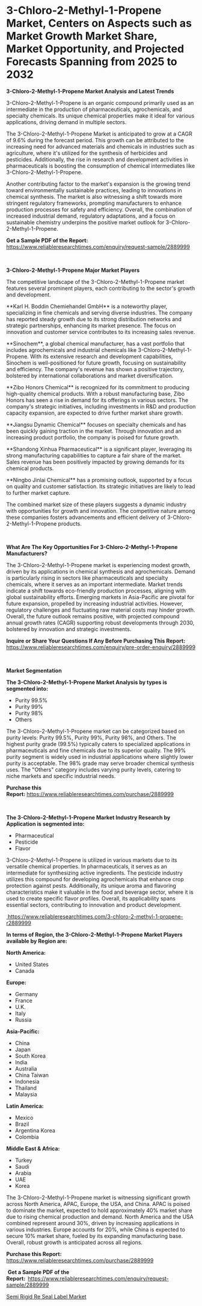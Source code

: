 <p><h1>3-Chloro-2-Methyl-1-Propene Market, Centers on Aspects such as Market Growth Market Share, Market Opportunity, and Projected Forecasts Spanning from 2025 to 2032</h1></p><p><strong>3-Chloro-2-Methyl-1-Propene Market Analysis and Latest Trends</strong></p>
<p><p>3-Chloro-2-Methyl-1-Propene is an organic compound primarily used as an intermediate in the production of pharmaceuticals, agrochemicals, and specialty chemicals. Its unique chemical properties make it ideal for various applications, driving demand in multiple sectors. </p><p>The 3-Chloro-2-Methyl-1-Propene Market is anticipated to grow at a CAGR of 9.6% during the forecast period. This growth can be attributed to the increasing need for advanced materials and chemicals in industries such as agriculture, where it's utilized for the synthesis of herbicides and pesticides. Additionally, the rise in research and development activities in pharmaceuticals is boosting the consumption of chemical intermediates like 3-Chloro-2-Methyl-1-Propene.</p><p>Another contributing factor to the market's expansion is the growing trend toward environmentally sustainable practices, leading to innovations in chemical synthesis. The market is also witnessing a shift towards more stringent regulatory frameworks, prompting manufacturers to enhance production processes for safety and efficiency. Overall, the combination of increased industrial demand, regulatory adaptations, and a focus on sustainable chemistry underpins the positive market outlook for 3-Chloro-2-Methyl-1-Propene.</p></p>
<p><strong>Get a Sample PDF of the Report:&nbsp;</strong> <a href="https://www.reliableresearchtimes.com/enquiry/request-sample/2889999?utm_campaign=2891&utm_medium=2&utm_source=Github&utm_content=ia&utm_term=14032025&utm_id=3-chloro-2-methyl-1-propene">https://www.reliableresearchtimes.com/enquiry/request-sample/2889999</a></p>
<p>&nbsp;</p>
<p><strong>3-Chloro-2-Methyl-1-Propene Major Market Players</strong></p>
<p><p>The competitive landscape of the 3-Chloro-2-Methyl-1-Propene market features several prominent players, each contributing to the sector's growth and development.</p><p>**Karl H. Boddin Chemiehandel GmbH** is a noteworthy player, specializing in fine chemicals and serving diverse industries. The company has reported steady growth due to its strong distribution networks and strategic partnerships, enhancing its market presence. The focus on innovation and customer service contributes to its increasing sales revenue.</p><p>**Sinochem**, a global chemical manufacturer, has a vast portfolio that includes agrochemicals and industrial chemicals like 3-Chloro-2-Methyl-1-Propene. With its extensive research and development capabilities, Sinochem is well-positioned for future growth, focusing on sustainability and efficiency. The company's revenue has shown a positive trajectory, bolstered by international collaborations and market diversification.</p><p>**Zibo Honors Chemical** is recognized for its commitment to producing high-quality chemical products. With a robust manufacturing base, Zibo Honors has seen a rise in demand for its offerings in various sectors. The company's strategic initiatives, including investments in R&D and production capacity expansion, are expected to drive further market share growth.</p><p>**Jiangsu Dynamic Chemical** focuses on specialty chemicals and has been quickly gaining traction in the market. Through innovation and an increasing product portfolio, the company is poised for future growth. </p><p>**Shandong Xinhua Pharmaceutical** is a significant player, leveraging its strong manufacturing capabilities to capture a fair share of the market. Sales revenue has been positively impacted by growing demands for its chemical products.</p><p>**Ningbo Jinlai Chemical** has a promising outlook, supported by a focus on quality and customer satisfaction. Its strategic initiatives are likely to lead to further market capture.</p><p>The combined market size of these players suggests a dynamic industry with opportunities for growth and innovation. The competitive nature among these companies fosters advancements and efficient delivery of 3-Chloro-2-Methyl-1-Propene products.</p></p>
<p>&nbsp;</p>
<p><strong>What Are The Key Opportunities For 3-Chloro-2-Methyl-1-Propene Manufacturers?</strong></p>
<p><p>The 3-Chloro-2-Methyl-1-Propene market is experiencing modest growth, driven by its applications in chemical synthesis and agrochemicals. Demand is particularly rising in sectors like pharmaceuticals and specialty chemicals, where it serves as an important intermediate. Market trends indicate a shift towards eco-friendly production processes, aligning with global sustainability efforts. Emerging markets in Asia-Pacific are pivotal for future expansion, propelled by increasing industrial activities. However, regulatory challenges and fluctuating raw material costs may hinder growth. Overall, the future outlook remains positive, with projected compound annual growth rates (CAGR) supporting robust developments through 2030, bolstered by innovation and strategic investments.</p></p>
<p><strong>Inquire or Share Your Questions If Any Before Purchasing This Report:</strong> <a href="https://www.reliableresearchtimes.com/enquiry/pre-order-enquiry/2889999?utm_campaign=2891&utm_medium=2&utm_source=Github&utm_content=ia&utm_term=14032025&utm_id=3-chloro-2-methyl-1-propene">https://www.reliableresearchtimes.com/enquiry/pre-order-enquiry/2889999</a></p>
<p>&nbsp;</p>
<p><strong>Market Segmentation</strong></p>
<p><strong>The 3-Chloro-2-Methyl-1-Propene Market Analysis by types is segmented into:</strong></p>
<p><ul><li>Purity 99.5%</li><li>Purity 99%</li><li>Purity 98%</li><li>Others</li></ul></p>
<p><p>The 3-Chloro-2-Methyl-1-Propene market can be categorized based on purity levels: Purity 99.5%, Purity 99%, Purity 98%, and Others. The highest purity grade (99.5%) typically caters to specialized applications in pharmaceuticals and fine chemicals due to its superior quality. The 99% purity segment is widely used in industrial applications where slightly lower purity is acceptable. The 98% grade may serve broader chemical synthesis uses. The "Others" category includes varying purity levels, catering to niche markets and specific industrial needs.</p></p>
<p><strong>Purchase this Report:&nbsp;</strong><a href="https://www.reliableresearchtimes.com/purchase/2889999?utm_campaign=2891&utm_medium=2&utm_source=Github&utm_content=ia&utm_term=14032025&utm_id=3-chloro-2-methyl-1-propene">https://www.reliableresearchtimes.com/purchase/2889999</a></p>
<p>&nbsp;</p>
<p><strong>The 3-Chloro-2-Methyl-1-Propene Market Industry Research by Application is segmented into:</strong></p>
<p><ul><li>Pharmaceutical</li><li>Pesticide</li><li>Flavor</li></ul></p>
<p><p>3-Chloro-2-Methyl-1-Propene is utilized in various markets due to its versatile chemical properties. In pharmaceuticals, it serves as an intermediate for synthesizing active ingredients. The pesticide industry utilizes this compound for developing agrochemicals that enhance crop protection against pests. Additionally, its unique aroma and flavoring characteristics make it valuable in the food and beverage sector, where it is used to create specific flavor profiles. Overall, its applicability spans essential sectors, contributing to innovation and product development.</p></p>
<p><a href="https://www.reliableresearchtimes.com/3-chloro-2-methyl-1-propene-r2889999?utm_campaign=2891&utm_medium=2&utm_source=Github&utm_content=ia&utm_term=14032025&utm_id=3-chloro-2-methyl-1-propene">&nbsp;https://www.reliableresearchtimes.com/3-chloro-2-methyl-1-propene-r2889999</a></p>
<p><strong>In terms of Region, the 3-Chloro-2-Methyl-1-Propene Market Players available by Region are:</strong></p>
<p>
    <p> <strong> North America: </strong>
        <ul>
            <li>United States</li>
            <li>Canada</li>
        </ul>
        </p> 
    <p> <strong> Europe: </strong>
        <ul>
            <li>Germany</li>
            <li>France</li>
            <li>U.K.</li>
            <li>Italy</li>
            <li>Russia</li>
        </ul>
        </p> 
    <p> <strong> Asia-Pacific: </strong>
        <ul>
            <li>China</li>
            <li>Japan</li>
            <li>South Korea</li>
            <li>India</li>
            <li>Australia</li>
            <li>China Taiwan</li>
            <li>Indonesia</li>
            <li>Thailand</li>
            <li>Malaysia</li>
        </ul>
        </p> 
    <p> <strong> Latin America: </strong>
        <ul>
            <li>Mexico</li>
            <li>Brazil</li>
            <li>Argentina Korea</li>
            <li>Colombia</li>
        </ul>
        </p> 
    <p> <strong> Middle East & Africa: </strong>
        <ul>
            <li>Turkey</li>
            <li>Saudi</li>
            <li>Arabia</li>
            <li>UAE</li>
            <li>Korea</li>
        </ul>
    </p>
    </p>
<p><p>The 3-Chloro-2-Methyl-1-Propene market is witnessing significant growth across North America, APAC, Europe, the USA, and China. APAC is poised to dominate the market, expected to hold approximately 40% market share due to rising chemical production and demand. North America and the USA combined represent around 30%, driven by increasing applications in various industries. Europe accounts for 20%, while China is expected to secure 10% market share, fueled by its expanding manufacturing base. Overall, robust growth is anticipated across all regions.</p></p>
<p><strong>Purchase this Report: </strong><a href="https://www.reliableresearchtimes.com/purchase/2889999?utm_campaign=2891&utm_medium=2&utm_source=Github&utm_content=ia&utm_term=14032025&utm_id=3-chloro-2-methyl-1-propene">https://www.reliableresearchtimes.com/purchase/2889999</a></p>
<p>&nbsp;<strong>Get a Sample PDF of the Report:&nbsp;&nbsp;</strong><a href="https://www.reliableresearchtimes.com/enquiry/request-sample/2889999?utm_campaign=2891&utm_medium=2&utm_source=Github&utm_content=ia&utm_term=14032025&utm_id=3-chloro-2-methyl-1-propene">https://www.reliableresearchtimes.com/enquiry/request-sample/2889999</a></p>
<p><strong></strong></p>
<p><p><a href="https://github.com/benhaeneye/Market-Research-Report-List-1/blob/main/semi-rigid-re-seal-label-market.md?utm_campaign=2891&utm_medium=2&utm_source=Github&utm_content=ia&utm_term=14032025&utm_id=3-chloro-2-methyl-1-propene">Semi Rigid Re Seal Label Market</a></p></p>